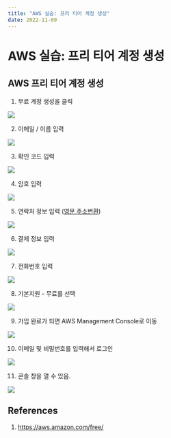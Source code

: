 ```yaml
---
title: "AWS 실습: 프리 티어 계정 생성"
date: 2022-11-09
---
```


# AWS 실습: 프리 티어 계정 생성

## AWS 프리 티어 계정 생성

1. 무료 계정 생성을 클릭

![](./imgs/2022-11-09-1.png)

2. 이메일 / 이름 입력

![](./imgs/2022-11-09-2.png)

3. 확인 코드 입력

![](./imgs/2022-11-09-3.png)

4. 암호 입력

![](./imgs/2022-11-09-4.png)

5. 연락처 정보 입력 ([영문 주소변환](https://www.jusoen.com/))

![](./imgs/2022-11-09-5.png)

6. 결제 정보 입력

![](./imgs/2022-11-09-6.png)

7. 전화번호 입력

![](./imgs/2022-11-09-7.png)

8. 기본지원 - 무료를 선택

![](./imgs/2022-11-09-8.png)

9. 가입 완료가 되면 AWS Management Console로 이동

![](./imgs/2022-11-09-9.png)

10. 이메일 및 비밀번호를 입력해서 로그인

![](./imgs/2022-11-09-10.png)

11. 콘솔 창을 열 수 있음.

![](./imgs/2022-11-09-11.png)

## References

1. https://aws.amazon.com/free/
